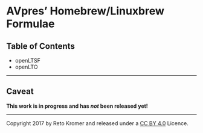 # AVpres’ Homebrew/Linuxbrew Formulae

## Table of Contents

- openLTSF
- openLTO

---

## Caveat

**This work is in progress and has *not* been released yet!**

---

Copyright 2017 by Reto Kromer and released under a [CC BY 4.0](https://creativecommons.org/licenses/by/4.0/) Licence.
